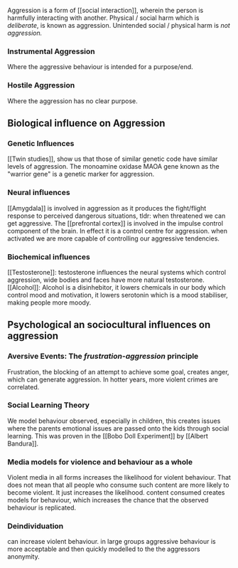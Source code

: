 Aggression is a form of [[social interaction]], wherein the person is harmfully interacting with another. Physical / social harm which is *deliberate*, is known as aggression. Unintended social / physical harm is *not aggression.*
### Instrumental Aggression
Where the aggressive behaviour is intended for a purpose/end.
### Hostile Aggression
Where the aggression has no clear purpose.

## Biological influence on Aggression
### Genetic Influences
[[Twin studies]], show us that those of similar genetic code have similar levels of aggression. The monoamine oxidase MAOA gene known as the "warrior gene" is a genetic marker for aggression.
### Neural influences
[[Amygdala]] is involved in aggression as it produces the fight/flight response to perceived dangerous situations, tldr: when threatened we can get aggressive. The [[prefrontal cortex]] is involved in the impulse control component of the brain. In effect it is a control centre for aggression. when activated we are more capable of controlling our aggressive tendencies.
### Biochemical influences
[[Testosterone]]:
testosterone influences the neural systems which control aggression, wide bodies and faces have more natural testosterone. 
[[Alcohol]]:
Alcohol is a disinhebitor, it lowers chemicals in our body which control mood and motivation, it lowers serotonin which is a mood stabiliser, making people more moody. 
## Psychological an sociocultural influences on aggression
### Aversive Events: The *frustration-aggression* principle
Frustration, the blocking of an attempt to achieve some goal, creates anger, which can generate aggression. In hotter years, more violent crimes are correlated. 
### Social Learning Theory
We model behaviour observed, especially in children, this creates issues where the parents emotional issues are passed onto the kids through social learning. This was proven in the [[Bobo Doll Experiment]] by [[Albert Bandura]].
### Media models for violence and behaviour as a whole
Violent media in all forms increases the likelihood for violent behaviour. That does not mean that all people who consume such content are more likely to become violent. It just increases the likelihood. content consumed creates models for behaviour, which increases the chance that the observed behaviour is replicated. 

### Deindividuation
can increase violent behaviour. in large groups aggressive behaviour is more acceptable and then quickly modelled to the the aggressors anonymity.
